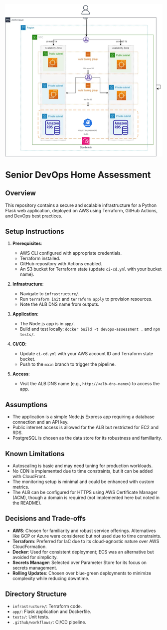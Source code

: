 ![alt text](32co.drawio-1.png)
# Senior DevOps Home Assessment

## Overview
This repository contains a secure and scalable infrastructure for a Python Flask web application, deployed on AWS using Terraform, GitHub Actions, and DevOps best practices.

## Setup Instructions
1. **Prerequisites**:
   - AWS CLI configured with appropriate credentials.
   - Terraform installed.
   - GitHub repository with Actions enabled.
   - An S3 bucket for Terraform state (update `ci-cd.yml` with your bucket name).

2. **Infrastructure**:
   - Navigate to `infrastructure/`.
   - Run `terraform init` and `terraform apply` to provision resources.
   - Note the ALB DNS name from outputs.

3. **Application**:
   - The Node.js app is in `app/`.
   - Build and test locally: `docker build -t devops-assessment .` and `npm tests/`.

4. **CI/CD**:
   - Update `ci-cd.yml` with your AWS account ID and Terraform state bucket.
   - Push to the `main` branch to trigger the pipeline.

5. **Access**:
   - Visit the ALB DNS name (e.g., `http://<alb-dns-name>`) to access the app.


## Assumptions
- The application is a simple Node.js Express app requiring a database connection and an API key.
- Public internet access is allowed for the ALB but restricted for EC2 and RDS.
- PostgreSQL is chosen as the data store for its robustness and familiarity.
  
## Known Limitations
- Autoscaling is basic and may need tuning for production workloads.
- No CDN is implemented due to time constraints, but it can be added with CloudFront.
- The monitoring setup is minimal and could be enhanced with custom metrics.
- The ALB can be configured for HTTPS using AWS Certificate Manager (ACM), though a domain is required (not     implemented here but noted in the README).

## Decisions and Trade-offs
- **AWS**: Chosen for familiarity and robust service offerings. Alternatives like GCP or Azure were considered but not used due to time constraints.
- **Terraform**: Preferred for IaC due to its cloud-agnostic nature over AWS CloudFormation.
- **Docker**: Used for consistent deployment; ECS was an alternative but avoided for simplicity.
- **Secrets Manager**: Selected over Parameter Store for its focus on secrets management.
- **Rolling Updates**: Chosen over blue-green deployments to minimize complexity while reducing downtime.

## Directory Structure
- `infrastructure/`: Terraform code.
- `app/`: Flask application and Dockerfile.
- `tests/`: Unit tests.
- `.github/workflows/`: CI/CD pipeline.
